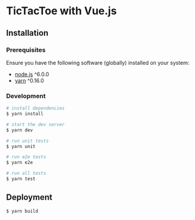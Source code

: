 # TicTacToe with Vue.js

## Installation

### Prerequisites

Ensure you have the following software (globally) installed on your system:

* [node.js](http://nodejs.org/) ^6.0.0
* [yarn](https://yarnpkg.com/en/docs/install) ^0.16.0

### Development

```sh
# install dependencies
$ yarn install

# start the dev server
$ yarn dev

# run unit tests
$ yarn unit

# run e2e tests
$ yarn e2e

# run all tests
$ yarn test
```

## Deployment

```sh
$ yarn build
```
